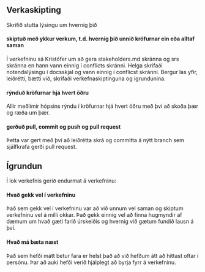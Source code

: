 ## Verkaskipting
Skrifið stutta lýsingu um hvernig þið
#### skiptuð með ykkur verkum, t.d. hvernig þið unnið kröfurnar ein eða alltaf saman 
Í verkefninu sá Kristófer um að gera stakeholders.md skránna og srs skránna en hann vann einnig í conflicts skránni. Helga skrifaði notendalýsingu í docsskjal og vann einnig í conflicst skránni. Bergur las yfir, leiðrétti, bætti við, skrifaði verkefnaskiptinguna og ígrundunina.
#### rýnduð kröfurnar hjá hvert öðru
Allir meðlimir hópsins rýndu í kröfurnar hjá hvert öðru með því að skoða þær og ræða um þær.
####  gerðuð pull, commit og push og pull request
Þetta var gert með því að leiðrétta skrá og committa á nýtt branch sem sjálfkrafa gerði pull request.

## Ígrundun 
Í lok verkefnis gerið endurmat á verkefninu: 
#### Hvað gekk vel í verkefninu 
Það sem gekk vel í verkefninu var að við unnum vel saman og skiptum verkefninu vel á milli okkar. Það gekk einnig vel að finna hugmyndir af dæmum um hvað gæti farið úrskeiðis og hvernig við gætum fundið lausn á því.
#### Hvað má bæta næst 
Það sem hefði mátt betur fara er helst það að við hefðum átt að hittast oftar í persónu. Þar að auki hefði verið hjálplegt að byrja fyrr á verkefninu. 
